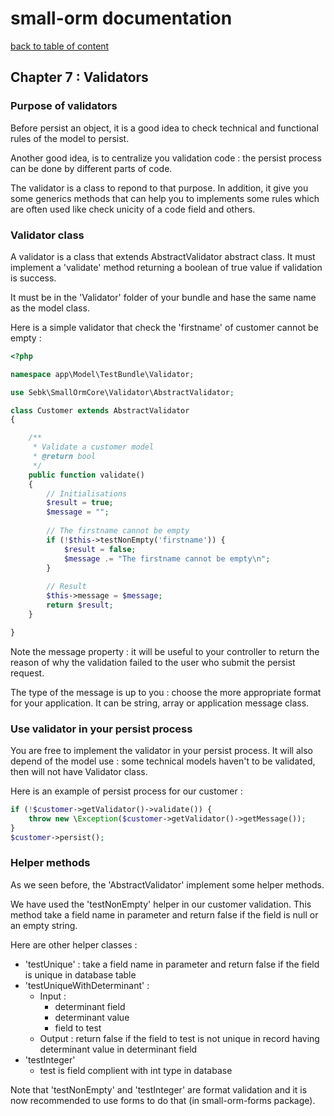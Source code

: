 # small-orm documentation

[back to table of content](table-of-content.md)

## Chapter 7 : Validators

### Purpose of validators

Before persist an object, it is a good idea to check technical and functional rules of the model to persist.

Another good idea, is to centralize you validation code : the persist process can be done by different parts of code.

The validator is a class to repond to that purpose. In addition, it give you some generics methods that can help you to implements some rules which are often used like check unicity of a code field and others.

### Validator class

A validator is a class that extends AbstractValidator abstract class. It must implement a 'validate' method returning a boolean of true value if validation is success.

It must be in the 'Validator' folder of your bundle and hase the same name as the model class.

Here is a simple validator that check the 'firstname' of customer cannot be empty :
```php
<?php

namespace app\Model\TestBundle\Validator;

use Sebk\SmallOrmCore\Validator\AbstractValidator;

class Customer extends AbstractValidator
{

    /**
     * Validate a customer model
     * @return bool
     */
    public function validate()
    {
        // Initialisations
        $result = true;
        $message = "";
        
        // The firstname cannot be empty
        if (!$this->testNonEmpty('firstname')) {
            $result = false;
            $message .= "The firstname cannot be empty\n";
        }
        
        // Result
        $this->message = $message;
        return $result;
    }

}
```

Note the message property : it will be useful to your controller to return the reason of why the validation failed to the user who submit the persist request.

The type of the message is up to you : choose the more appropriate format for your application. It can be string, array or application message class.

### Use validator in your persist process

You are free to implement the validator in your persist process. It will also depend of the model use : some technical models haven't to be validated, then will not have Validator class.

Here is an example of persist process for our customer :
```php
if (!$customer->getValidator()->validate()) {
    throw new \Exception($customer->getValidator()->getMessage());
}
$customer->persist();
```

### Helper methods

As we seen before, the 'AbstractValidator' implement some helper methods.

We have used the 'testNonEmpty' helper in our customer validation. This method take a field name in parameter and return false if the field is null or an empty string.

Here are other helper classes :
* 'testUnique' : take a field name in parameter and return false if the field is unique in database table
* 'testUniqueWithDeterminant' :
  * Input : 
    * determinant field
    * determinant value
    * field to test
  * Output : return false if the field to test is not unique in record having determinant value in determinant field
* 'testInteger'
  * test is field complient with int type in database

Note that 'testNonEmpty' and 'testInteger' are format validation and it is now recommended to use forms to do that (in small-orm-forms package).